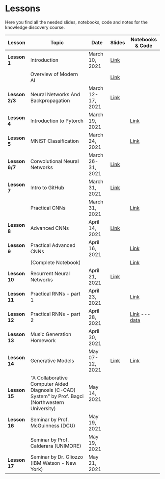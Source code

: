 # Lessons
Here you find all the needed slides, notebooks, code and notes for the knowledge discovery course.


| Lesson | Topic | Date | Slides | Notebooks & Code |
|---------|-----------|------|--------|------------------|
| **Lesson 1**  | Introduction | March 10, 2021 | [Link](https://drive.google.com/file/d/1PrZxICwa4Uj-dUEPZhd-3zOQNfyXmj03/view?usp=sharing) |  |
|  | Overview of Modern AI |   | [Link](https://drive.google.com/file/d/1ufIwXL9V-UCbczuzddBsF8nRnop6gEVW/view?usp=sharing) |  |
| **Lesson 2/3** | Neural Networks And Backpropagation | March 12-17, 2021 | [Link](https://drive.google.com/file/d/1rNgzoEmAtqVhVmaEwjNNOOa1xV0l98JX/view?usp=sharing) |  |
| **Lesson 4** | Introduction to Pytorch | March 19, 2021 |  | [Link](https://colab.research.google.com/drive/1fR4f5r8cRXib1zbvumYtxY76cYBJ7ELm?usp=sharing) |
| **Lesson 5** | MNIST Classification | March 24, 2021 |  | [Link](https://colab.research.google.com/drive/1plsg6GZZe1eSIyRtLSTkE1Z-gc_hCoBC?usp=sharing) |
| **Lesson 6/7** | Convolutional Neural Networks | March 26-31, 2021 | [Link](https://drive.google.com/file/d/1-cXajwiEySP0g-qpS6GUYKC3GzhGcxeR/view?usp=sharing) |  |
| **Lesson 7** | Intro to GitHub | March 31, 2021 | [Link](https://drive.google.com/file/d/16NZEy-1Uo_gZGW-5ooNRh7EU6w-JA9vD/view?usp=sharing) |  |
|  | Practical CNNs | March 31, 2021 | | [Link](https://colab.research.google.com/drive/1a56IU6YCnca-Gv7KMwathvM9nF11XUdm?usp=sharing) |
| **Lesson 8** | Advanced CNNs | April 14, 2021 | [Link](https://drive.google.com/file/d/1zvlK748T4qdn9dZu_Swrf38JQXL_uPkr/view?usp=sharing) |  |
| **Lesson 9** | Practical Advanced CNNs | April 16, 2021 | | [Link](https://colab.research.google.com/drive/1JsOgLbvp3XqXl5o56aVXZj04VqKt1K0j) |
|  | (Complete Notebook) |  |  | [Link](https://drive.google.com/file/d/1bjMPEqdHgDmOwbuThQYy4Roxpi8nNkZo/view?usp=sharing) |
| **Lesson 10** | Recurrent Neural Networks | April 21, 2021 |  [Link](https://drive.google.com/file/d/1Z7NznXxciMgW-BbmqTmHci6tWSbAbtKY/view?usp=sharing) | |
| **Lesson 11** | Practical RNNs - part 1 | April 23, 2021 |  | [Link](https://colab.research.google.com/drive/17gUBMmsw8sSaon9AgkP3MKBtuFiIu5w6?usp=sharing)  |
| **Lesson 12** | Practical RNNs - part 2| April 28, 2021 |  | [Link](https://colab.research.google.com/drive/1bdrMmaGWtAJjEvy7pmTXmz_Hc5pab6MY?usp=sharing) --- [data](https://drive.google.com/file/d/13mSiTXXjMRFKsnu24f9Ro9w50V63NOof/view?usp=sharing) |
| **Lesson 13** | Music Generation Homework| April 30, 2021 |  | |
| **Lesson 14** | Generative Models | May 07-12, 2021 | [Link](https://drive.google.com/file/d/1El8t_3O8dSH_EO_ZB1jDR1uZe3-aGLfo/view?usp=sharing) |  [Link](https://colab.research.google.com/drive/1BMgANYa98D62886jy9rlVzd3B1IZkKDx?usp=sharing)|
| **Lesson 15** | "A Collaborative Computer Aided Diagnosis (C-CAD) System" by Prof. Bagci (Northwestern University) | May 14, 2021 |  |  |
| **Lesson 16** | Seminar by Prof. McGuinness (DCU) | May 19, 2021 |  |  |
|  | Seminar by Prof. Calderara (UNIMORE) | May 19, 2021 | |  |
| **Lesson 17** | Seminar by Dr. Gliozzo (IBM Watson - New York) | May 21, 2021 | |  |




[404]: /knowledge-discovery-course/fallback
